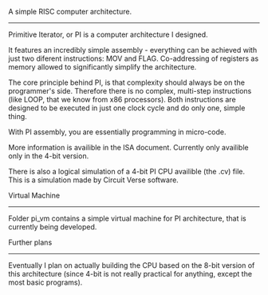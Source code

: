 A simple RISC computer architecture.
________________________________________________

Primitive Iterator, or PI is a computer architecture I designed.

It features an incredibly simple assembly - everything can be achieved with just two diferent instructions: MOV and FLAG.
Co-addressing of registers as memory allowed to significantly simplify the architecture.

The core principle behind PI, is that complexity should always be on the programmer's side. Therefore there is no complex, multi-step instructions (like LOOP, that we know from x86 processors).
Both instructions are designed to be executed in just one clock cycle and do only one, simple thing.

With PI assembly, you are essentially programming in micro-code.

More information is availible in the ISA document. Currently only availible only in the 4-bit version.

There is also a logical simulation of a 4-bit PI CPU availible (the .cv) file. This is a simulation made by Circuit Verse software.



Virtual Machine
____________________

Folder pi_vm contains a simple virtual machine for PI architecture, that is currently being developed.



Further plans
____________________

Eventually I plan on actually building the CPU based on the 8-bit version of this architecture (since 4-bit is not really practical for anything, except the most basic programs).

 


